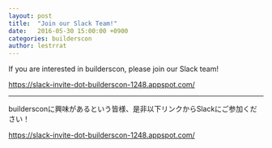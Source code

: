 ```yaml
---
layout: post
title:  "Join our Slack Team!"
date:   2016-05-30 15:00:00 +0900
categories: builderscon
author: lestrrat
---
```


If you are interested in builderscon, please join our Slack team!

https://slack-invite-dot-builderscon-1248.appspot.com/

---

buildersconに興味があるという皆様、是非以下リンクからSlackにご参加ください！

https://slack-invite-dot-builderscon-1248.appspot.com/
